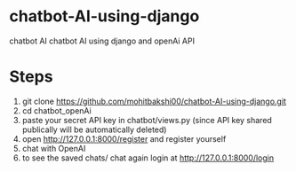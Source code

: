 # chatbot-AI-using-django
chatbot AI chatbot AI using django and openAi API

# Steps

1. git clone https://github.com/mohitbakshi00/chatbot-AI-using-django.git
2. cd chatbot_openAi
3. paste your secret API key in chatbot/views.py (since API key shared publically will be automatically deleted)
4. open http://127.0.0.1:8000/register and register yourself
5. chat with OpenAI
6. to see the saved chats/ chat again login at http://127.0.0.1:8000/login
